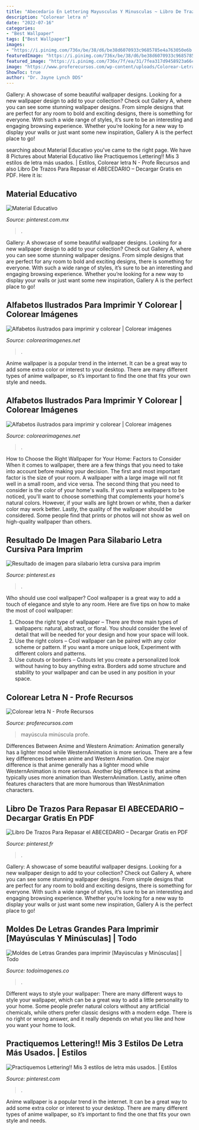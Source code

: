 ```yaml
---
title: "Abecedario En Lettering Mayusculas Y Minusculas ~ Libro De Trazos Para Repasar El Abecedario – Decargar Gratis En Pdf"
description: "Colorear letra n"
date: "2022-07-16"
categories:
- "Best Wallpaper"
tags: ["Best Wallpaper"]
images:
- "https://i.pinimg.com/736x/be/38/d6/be38d6070933c9685785e4a763050e6b.jpg"
featuredImage: "https://i.pinimg.com/736x/be/38/d6/be38d6070933c9685785e4a763050e6b.jpg"
featured_image: "https://i.pinimg.com/736x/7f/ea/31/7fea317d9458923a66cb4931ead6041e.jpg"
image: "https://www.proferecursos.com/wp-content/uploads/Colorear-Letra-N-700x495.jpg"
ShowToc: true
author: "Dr. Jayne Lynch DDS"
---
```



Gallery: A showcase of some beautiful wallpaper designs.
Looking for a new wallpaper design to add to your collection? Check out Gallery A, where you can see some stunning wallpaper designs. From simple designs that are perfect for any room to bold and exciting designs, there is something for everyone. With such a wide range of styles, it’s sure to be an interesting and engaging browsing experience. Whether you’re looking for a new way to display your walls or just want some new inspiration, Gallery A is the perfect place to go!
		
		
		
		
		
		
		
	

		
searching about Material Educativo you've came to the right page. We have 8 Pictures about Material Educativo like Practiquemos Lettering!! Mis 3 estilos de letra más usados. | Estilos, Colorear letra N - Profe Recursos and also Libro De Trazos Para Repasar el ABECEDARIO – Decargar Gratis en PDF. Here it is:
		
    
## Material Educativo

<img loading=lazy src="https://i.pinimg.com/736x/be/38/d6/be38d6070933c9685785e4a763050e6b.jpg" onerror="this.onerror=null;this.src='https://tse4.mm.bing.net/th?id=OIP.IXrB9if_24eDxOTEQ6R2eAHaKe&amp;pid=15.1';" alt="Material Educativo">

_Source: pinterest.com.mx_

>. 

	

Gallery: A showcase of some beautiful wallpaper designs.
Looking for a new wallpaper design to add to your collection? Check out Gallery A, where you can see some stunning wallpaper designs. From simple designs that are perfect for any room to bold and exciting designs, there is something for everyone. With such a wide range of styles, it’s sure to be an interesting and engaging browsing experience. Whether you’re looking for a new way to display your walls or just want some new inspiration, Gallery A is the perfect place to go!





	
	
    
## Alfabetos Ilustrados Para Imprimir Y Colorear | Colorear Imágenes

<img loading=lazy src="https://colorearimagenes.net/wp-content/uploads/2014/12/alfabetosilustrados.jpg1_-465x705.jpg" onerror="this.onerror=null;this.src='https://tse4.mm.bing.net/th?id=OIP.ba2jRQifphQkzMHDOY9tewAAAA&amp;pid=15.1';" alt="Alfabetos ilustrados para imprimir y colorear | Colorear imágenes">

_Source: colorearimagenes.net_

>. 

	

Anime wallpaper is a popular trend in the internet. It can be a great way to add some extra color or interest to your desktop. There are many different types of anime wallpaper, so it’s important to find the one that fits your own style and needs.

    
## Alfabetos Ilustrados Para Imprimir Y Colorear | Colorear Imágenes

<img loading=lazy src="https://colorearimagenes.net/wp-content/uploads/2014/12/alfabetosilustrados.jpg1_.jpg" onerror="this.onerror=null;this.src='https://tse3.mm.bing.net/th?id=OIP.tL2p-Uth8gYpg5DZ9xdZTwHaLO&amp;pid=15.1';" alt="Alfabetos ilustrados para imprimir y colorear | Colorear imágenes">

_Source: colorearimagenes.net_

>. 

	

How to Choose the Right Wallpaper for Your Home: Factors to Consider
When it comes to wallpaper, there are a few things that you need to take into account before making your decision. The first and most important factor is the size of your room. A wallpaper with a large image will not fit well in a small room, and vice versa. 
The second thing that you need to consider is the color of your home's walls. If you want a wallpapers to be noticed, you'll want to choose something that complements your home's natural colors. However, if your walls are light brown or white, then a darker color may work better. 
Lastly, the quality of the wallpaper should be considered. Some people find that prints or photos will not show as well on high-quality wallpaper than others.

    
## Resultado De Imagen Para Silabario Letra Cursiva Para Imprim

<img loading=lazy src="https://i.pinimg.com/736x/7f/ea/31/7fea317d9458923a66cb4931ead6041e.jpg" onerror="this.onerror=null;this.src='https://tse2.mm.bing.net/th?id=OIP.9QYwK28P8XpbWbA-fjP8AgAAAA&amp;pid=15.1';" alt="Resultado de imagen para silabario letra cursiva para imprim">

_Source: pinterest.es_

>. 

	

Who should use cool wallpaper?
Cool wallpaper is a great way to add a touch of elegance and style to any room. Here are five tips on how to make the most of cool wallpaper: 
1) Choose the right type of wallpaper – There are three main types of wallpapers: natural, abstract, or floral. You should consider the level of detail that will be needed for your design and how your space will look. 
2) Use the right colors – Cool wallpaper can be paired with any color scheme or pattern. If you want a more unique look, Experiment with different colors and patterns. 
3) Use cutouts or borders – Cutouts let you create a personalized look without having to buy anything extra. Borders add some structure and stability to your wallpaper and can be used in any position in your space.

    
## Colorear Letra N - Profe Recursos

<img loading=lazy src="https://www.proferecursos.com/wp-content/uploads/Colorear-Letra-N-700x495.jpg" onerror="this.onerror=null;this.src='https://tse1.mm.bing.net/th?id=OIP.ubsoRHHHA-UFy8uTvRM8gQHaFP&amp;pid=15.1';" alt="Colorear letra N - Profe Recursos">

_Source: proferecursos.com_

>mayúscula minúscula profe. 

	

Differences Between Anime and Western Animation: Animation generally has a lighter mood while WesternAnimation is more serious.
There are a few key differences between anime and Western Animation. One major difference is that anime generally has a lighter mood while WesternAnimation is more serious. Another big difference is that anime typically uses more animation than WesternAnimation. Lastly, anime often features characters that are more humorous than WestAnimation characters.

    
## Libro De Trazos Para Repasar El ABECEDARIO – Decargar Gratis En PDF

<img loading=lazy src="https://i.pinimg.com/736x/43/c9/09/43c9094e4157da778165338c355b4f97.jpg" onerror="this.onerror=null;this.src='https://tse4.mm.bing.net/th?id=OIP.b7ixppYST_rH8RhfkponFQHaJ3&amp;pid=15.1';" alt="Libro De Trazos Para Repasar el ABECEDARIO – Decargar Gratis en PDF">

_Source: pinterest.fr_

>. 

	

Gallery: A showcase of some beautiful wallpaper designs.
Looking for a new wallpaper design to add to your collection? Check out Gallery A, where you can see some stunning wallpaper designs. From simple designs that are perfect for any room to bold and exciting designs, there is something for everyone. With such a wide range of styles, it’s sure to be an interesting and engaging browsing experience. Whether you’re looking for a new way to display your walls or just want some new inspiration, Gallery A is the perfect place to go!





	
	
    
## Moldes De Letras Grandes Para Imprimir [Mayúsculas Y Minúsculas] | Todo

<img loading=lazy src="https://todoimagenes.co/wp-content/uploads/2019/07/d-729x1024-214x300.png" onerror="this.onerror=null;this.src='https://tse2.mm.bing.net/th?id=OIP.AEStc-zp5ROxtqfO2VAgngAAAA&amp;pid=15.1';" alt="Moldes de Letras Grandes para imprimir [Mayúsculas y Minúsculas] | Todo">

_Source: todoimagenes.co_

>. 

	

Different ways to style your wallpaper:
There are many different ways to style your wallpaper, which can be a great way to add a little personality to your home. Some people prefer natural colors without any artificial chemicals, while others prefer classic designs with a modern edge. There is no right or wrong answer, and it really depends on what you like and how you want your home to look.

    
## Practiquemos Lettering!! Mis 3 Estilos De Letra Más Usados. | Estilos

<img loading=lazy src="https://i.pinimg.com/736x/6b/4e/aa/6b4eaa42575d26dcdc8502bcbb53bfae--bullet-journal-lettering.jpg" onerror="this.onerror=null;this.src='https://tse4.mm.bing.net/th?id=OIP.D6jHVQ7WvL6X53l_87NMUAHaFj&amp;pid=15.1';" alt="Practiquemos Lettering!! Mis 3 estilos de letra más usados. | Estilos">

_Source: pinterest.com_

>. 

	

Anime wallpaper is a popular trend in the internet. It can be a great way to add some extra color or interest to your desktop. There are many different types of anime wallpaper, so it’s important to find the one that fits your own style and needs.

